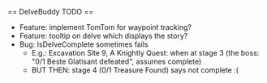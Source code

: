 == DelveBuddy TODO ==
* Feature: implement TomTom for waypoint tracking?
* Feature: tooltip on delve which displays the story?
* Bug: IsDelveComplete sometimes fails
    * E.g.: Excavation Site 9, A Knightly Quest: when at stage 3 (the boss: "0/1 Beste Glatisant defeated", assumes complete)
    * BUT THEN: stage 4 (0/1 Treasure Found) says not complete :(
